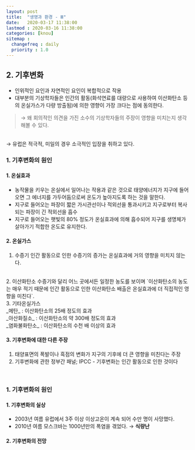 ```yaml
---
layout: post
title:  "생명과 환경 - Ⅲ"
date:   2020-03-17 11:38:00 
lastmod : 2020-03-16 11:38:00
categories: [knou]
sitemap :
  changefreq : daily
  priority : 1.0
---
```


## 2. 기후변화

+ 인위적인 요인과 자연적인 요인이 복합적으로 작용
+ 대부분의 기상학자들은 인간의 활동(화석연료를 대량으로 사용하여 이산화탄소 등의 온실가스가 다량 방출됨)에 의한 영향이 가장 크다는 점에 동의한다.

> → 왜 회의적인 의견을 가진 소수의 기상학자들의 주장이 영향을 미치는지 생각해볼 수 있다.
<BR>
→ 유럽은 적극적, 미일의 경우 소극적인 입장을 취하고 있다.

### 1. 기후변화의 원인

#### 1. 온실효과
+ 농작물을 키우는 온실에서 일어나는 작용과 같은 것으로 태양에너지가 지구에 들어오면 그 에너지를 가두어둠으로써 온도가 높아지도록 하는 것을 말한다.
+ 지구로 들어오는 파장이 짧은 가시관선이나 적외선을 통과시키고 지구로부터 복사되는 파장이 긴 적외선을 흡수
+ 지구로 들어오는 햇빛의 80% 정도가 온실효과에 의해 흡수되어 지구를 생명체가 살아가기 적합한 온도로 유지한다.

#### 2. 온실가스
1. 수증기
인간 활동으로 인한 수증기의 증가는 온실효과에 거의 영향을 미치지 않는다.
<BR>
2. 이산화탄소
수증기와 달리 어느 곳에서든 일정한 농도를 보이며 `이산화탄소의 농도는 매우 적기 때문에 인간 활동으로 인한 이산화탄소 배출은 온실효과에 더 직접적인 영향을 미친다`.
<BR>
3. 기타온실가스
 <BR>
_메탄_ : 이산화탄소의 25배 정도의 효과
 <BR>
_아산화질소_ : 이산화탄소의 약 300배 정도의 효과
 <BR>
_염화불화탄소_ : 이산화탄소의 수천 배 이상의 효과

#### 3. 기후변화에 대한 다른 주장
1. 태양표면의 폭발이나 흑점의 변화가 지구의 기후에 더 큰 영향을 미친다는 주장
2. 기후변화에 관한 정부간 패널; IPCC - 기후변화는 인간 활동으로 인한 것이다

<BR>
  
### 1. 기후변화의 원인

#### 1. 기후변화의 실상

+ 2003년 여름 유럽에서 3주 이상 이상고온이 계속 되어 수만 명이 사망했다.
+ 2010년 여름 모스크바는 1000년만의 폭염을 겪었다. → **식량난**

#### 2. 기후변화의 전망
